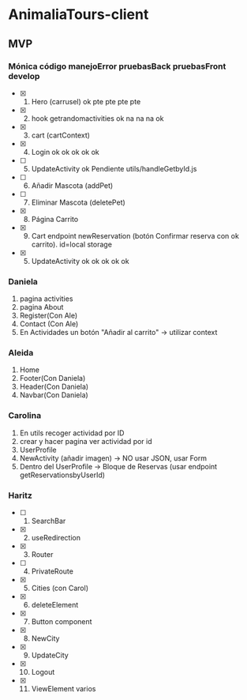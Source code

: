 # AnimaliaTours-client

## MVP

### Mónica código manejoError pruebasBack pruebasFront develop

- [x] 1. Hero (carrusel) ok pte pte pte pte
- [x] 2. hook getrandomactivities ok na na na ok
- [x] 3. cart (cartContext)
- [x] 4. Login ok ok ok ok ok
- [ ] 5. UpdateActivity ok Pendiente utils/handleGetbyId.js
- [ ] 6. Añadir Mascota (addPet)
- [ ] 7. Eliminar Mascota (deletePet)
- [x] 8. Página Carrito
- [x] 9. Cart endpoint newReservation (botón Confirmar reserva con ok carrito). id=local storage
- [x] 5. UpdateActivity ok ok ok ok ok

### Daniela

1. pagina activities
2. pagina About
3. Register(Con Ale)
4. Contact (Con Ale)
5. En Actividades un botón "Añadir al carrito" -> utilizar context

### Aleida

1. Home
2. Footer(Con Daniela)
3. Header(Con Daniela)
4. Navbar(Con Daniela)

### Carolina

1. En utils recoger actividad por ID
2. crear y hacer pagina ver actividad por id
3. UserProfile
4. NewActivity (añadir imagen) -> NO usar JSON, usar Form
5. Dentro del UserProfile -> Bloque de Reservas (usar endpoint getReservationsbyUserId)

### Haritz

- [ ] 1. SearchBar
- [x] 2. useRedirection
- [x] 3. Router
- [ ] 4. PrivateRoute
- [x] 5. Cities (con Carol)
- [x] 6. deleteElement
- [x] 7. Button component
- [x] 8. NewCity
- [x] 9. UpdateCity
- [x] 10. Logout
- [x] 11. ViewElement varios

